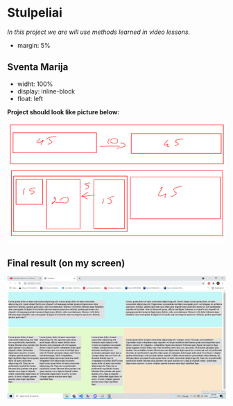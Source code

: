 # Stulpeliai

*In this project we are will use methods learned in video lessons.*

- margin: 5%

## Sventa Marija

- widht: 100%
- display: inline-block
- float: left

**Project should look like picture below:**

![Columns placed in white background](example.png)


## Final result (on my screen)

![page displayed in browser](final1.png)

